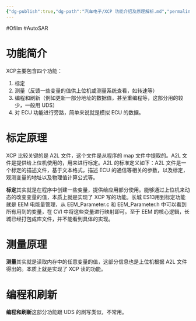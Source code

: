 ```yaml
---
{"dg-publish":true,"dg-path":"汽车电子/XCP 功能介绍及原理解析.md","permalink":"/汽车电子/XCP 功能介绍及原理解析/","created":"2022-08-08T23:11:58.000+08:00","updated":"2024-11-18T11:05:17.000+08:00"}
---
```


#Ofilm #AutoSAR

# 功能简介

XCP主要包含四个功能：

1. 标定
2. 测量（反馈一些变量的值供上位机或测量系统查看，如转速等）
3. 编程和刷新（例如更新一部分地址的数据值，甚至重编程等，这部分用的较少，一般用 UDS）
4. 对 ECU 功能进行旁路，简单来说就是模拟 ECU 的数据。

# 标定原理

XCP 比较关键的是 A2L 文件，这个文件是从程序的 map 文件中提取的。A2L 文件是提供给上位机使用的，用来进行标定。A2L 的标准定义如下：A2L 文件是一个标定的描述文件，基于文本格式，描述 ECU 的通信等相关的参数，以及标定，观测变量的地址以及物理值计算公式等。

**标定**其实就是在程序中创建一些变量，提供给应用部分使用。能够通过上位机来动态的改变变量的值，本质上就是实现了 XCP 写的功能。长城 ES13用到标定功能就是 EEM 电能量管理，从 EEM_Parameter.c 和 EEM_Parameter.h 中可以看到所有用到的变量，在 CVI 中将这些变量进行映射即可。至于 EEM 的核心逻辑，长城已经打包成库文件，并不能看到具体的实现。

# 测量原理

**测量**其实就是读取内存中的任意变量的值，这部分信息也是上位机根据 A2L 文件得出的。本质上就是实现了 XCP 读的功能。

# 编程和刷新

**编程和刷新**这部分功能跟 UDS 的刷写类似，不常用。